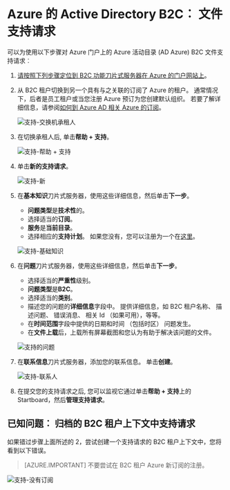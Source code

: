<properties
    pageTitle="Azure 的 Active Directory B2C︰ 支持 |Microsoft Azure"
    description="如何对 Azure 活动目录 B2C 的文件支持请求"
    services="active-directory-b2c"
    documentationCenter=""
    authors="swkrish"
    manager="msmbaldwin"
    editor="bryanla"/>

<tags
    ms.service="active-directory-b2c"
    ms.workload="identity"
    ms.tgt_pltfrm="na"
    ms.devlang="na"
    ms.topic="article"
    ms.date="07/24/2016"
    ms.author="swkrish"/>

# <a name="azure-active-directory-b2c-file-support-requests"></a>Azure 的 Active Directory B2C︰ 文件支持请求

可以为使用以下步骤对 Azure 门户上的 Azure 活动目录 (AD Azure) B2C 文件支持请求︰

1. [请按照下列步骤定位到 B2C 功能刀片式服务器在 Azure 的门户网站上](active-directory-b2c-app-registration.md#navigate-to-the-b2c-features-blade)。
2. 从 B2C 租户切换到另一个具有与之关联的订阅了 Azure 的租户。 通常情况下，后者是员工租户或当您注册 Azure 预订为您创建默认组织。 若要了解详细信息，请参阅[如何到 Azure AD 相关 Azure 的订阅](active-directory-how-subscriptions-associated-directory.md#how-an-azure-subscription-is-related-to-azure-ad)。

    ![支持-交换机承租人](./media/active-directory-b2c-support/support-switch-dir.png)

3. 在切换承租人后, 单击**帮助 + 支持**。

    ![支持-帮助 + 支持](./media/active-directory-b2c-support/support-support.png)

4. 单击**新的支持请求**。

    ![支持-新](./media/active-directory-b2c-support/support-new.png)

5. 在**基本知识**刀片式服务器，使用这些详细信息，然后单击**下一步**。

    - **问题类型**是**技术性**的。
    - 选择适当的**订阅**。
    - **服务**是**当前目录**。
    - 选择相应的**支持计划**。 如果您没有，您可以注册为一个在[这里](https://azure.microsoft.com/en-us/support/plans/)。

    ![支持-基础知识](./media/active-directory-b2c-support/support-basics.png)

6. 在**问题**刀片式服务器，使用这些详细信息，然后单击**下一步**。

    - 选择适当的**严重性**级别。
    - **问题类型**是**B2C**。
    - 选择适当的**类别**。
    - 描述您的问题的**详细信息**字段中。 提供详细信息，如 B2C 租户名称、 描述问题、 错误消息、 相关 Id （如果可用），等等。
    - 在**时间范围**字段中提供的日期和时间 （包括时区） 问题发生。
    - 在**文件上载**后，上载所有屏幕截图和您认为有助于解决该问题的文件。

    ![支持的问题](./media/active-directory-b2c-support/support-problem.png)

7. 在**联系信息**刀片式服务器，添加您的联系信息。 单击**创建**。

    ![支持-联系人](./media/active-directory-b2c-support/support-contact.png)

8. 在提交您的支持请求之后, 您可以监视它通过单击**帮助 + 支持**上的 Startboard，然后**管理支持请求**。

## <a name="known-issue-filing-a-support-request-in-the-context-of-a-b2c-tenant"></a>已知问题︰ 归档的 B2C 租户上下文中支持请求

如果错过步骤上面所述的 2，尝试创建一个支持请求的 B2C 租户上下文中，您将看到以下错误。

> [AZURE.IMPORTANT]
> 不要尝试在 B2C 租户 Azure 新订阅的注册。  

![支持-没有订阅](./media/active-directory-b2c-support/support-no-sub.png)
